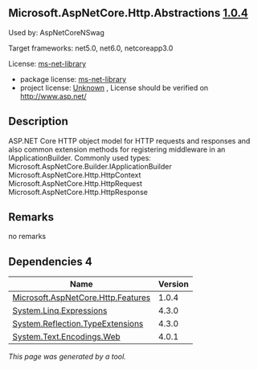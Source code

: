 Microsoft.AspNetCore.Http.Abstractions [1.0.4](https://www.nuget.org/packages/Microsoft.AspNetCore.Http.Abstractions/1.0.4)
--------------------

Used by: AspNetCoreNSwag

Target frameworks: net5.0, net6.0, netcoreapp3.0

License: [ms-net-library](../../../../licenses/ms-net-library) 

- package license: [ms-net-library](http://www.microsoft.com/web/webpi/eula/net_library_eula_enu.htm) 
- project license: [Unknown](http://www.asp.net/) , License should be verified on http://www.asp.net/

Description
-----------
ASP.NET Core HTTP object model for HTTP requests and responses and also common extension methods for registering middleware in an IApplicationBuilder.
Commonly used types:
Microsoft.AspNetCore.Builder.IApplicationBuilder
Microsoft.AspNetCore.Http.HttpContext
Microsoft.AspNetCore.Http.HttpRequest
Microsoft.AspNetCore.Http.HttpResponse

Remarks
-----------
no remarks


Dependencies 4
-----------

|Name|Version|
|----------|:----|
|[Microsoft.AspNetCore.Http.Features](../../../../packages/nuget.org/microsoft.aspnetcore.http.features/1.0.4)|1.0.4|
|[System.Linq.Expressions](../../../../packages/nuget.org/system.linq.expressions/4.3.0)|4.3.0|
|[System.Reflection.TypeExtensions](../../../../packages/nuget.org/system.reflection.typeextensions/4.3.0)|4.3.0|
|[System.Text.Encodings.Web](../../../../packages/nuget.org/system.text.encodings.web/4.0.1)|4.0.1|

*This page was generated by a tool.*